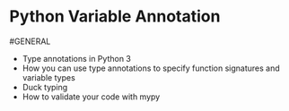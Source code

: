 # Python Variable Annotation

#GENERAL

- Type annotations in Python 3
- How you can use type annotations to specify function signatures and variable types
- Duck typing
- How to validate your code with mypy
